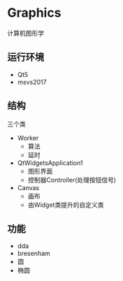 # Graphics
计算机图形学

## 运行环境

- Qt5
- msvs2017

## 结构
三个类

- Worker
  - 算法
  - 延时
- QtWidgetsApplication1
  - 图形界面
  - 控制器Controller(处理按钮信号)
- Canvas
  - 画布
  - 由Widget类提升的自定义类

## 功能

- dda
- bresenham
- 圆
- 椭圆
